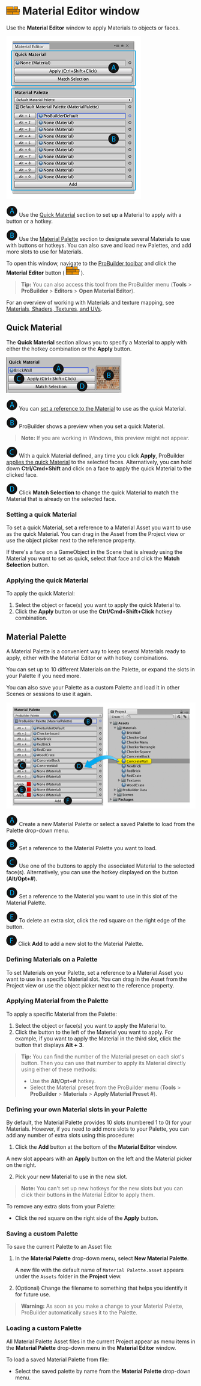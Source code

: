 # ![Material Tools Icon](images/icons/Panel_Materials.png) Material Editor window

Use the **Material Editor** window to apply Materials to objects or faces.

![The Material Editor window](images/material-tools.png)

![A](images/LetterCircle_A.png) Use the [Quick Material](#quick) section to set up a Material to apply with a button or a hotkey.

![B](images/LetterCircle_B.png) Use the [Material Palette](#palette) section to designate several Materials to use with buttons or hotkeys. You can also save and load new Palettes, and add more slots to use for Materials.

To open this window, navigate to the [ProBuilder toolbar](toolbar.md) and click the **Material Editor** button ( ![Material Tools icon](images/icons/Panel_Materials.png) ).

> **Tip:** You can also access this tool from the ProBuilder menu (**Tools** > **ProBuilder** > **Editors** > **Open Material Editor**).

For an overview of working with Materials and texture mapping, see [Materials, Shaders, Textures, and UVs](workflow-texture-mapping.md).



<a name="quick"></a>

## Quick Material

The **Quick Material** section allows you to specify a Material to apply with either the hotkey combination or the **Apply** button. 

![Quick Material section](images/material-tools-quick.png)

![Item A](images/LetterCircle_A.png) You can [set a reference to the Material](#qset) to use as the *quick* Material. 

![Item B](images/LetterCircle_B.png) ProBuilder shows a preview when you set a quick Material.

> **Note:** If you are working in Windows, this preview might not appear.

![Item C](images/LetterCircle_C.png) With a quick Material defined, any time you click **Apply**, ProBuilder [applies the quick Material](#qapply) to the selected faces. Alternatively, you can hold down **Ctrl/Cmd+Shift** and click on a face to apply the quick Material to the clicked face.

![Item D](images/LetterCircle_D.png) Click **Match Selection** to change the quick Material to match the Material that is already on the selected face.



<a name="qset"></a>

### Setting a quick Material

To set a quick Material, set a reference to a Material Asset you want to use as the quick Material. You can drag in the Asset from the Project view or use the object picker next to the reference property. 

If there's a face on a GameObject in the Scene that is already using the Material you want to set as quick, select that face and click the **Match Selection** button. 

<a name="qapply"></a>

### Applying the quick Material

To apply the quick Material:

1. Select the object or face(s) you want to apply the quick Material to.
2. Click the **Apply** button or use the **Ctrl/Cmd+Shift+Click** hotkey combination.



<a name="palette"></a>

## Material Palette

A Material Palette is a convenient way to keep several Materials ready to apply, either with the Material Editor or with hotkey combinations. 

You can set up to 10 different Materials on the Palette, or expand the slots in your Palette if you need more.

You can also save your Palette as a custom Palette and load it in other Scenes or sessions to use it again. 

![Material Palette section](images/material-tools-palette.png)

![Item A](images/LetterCircle_A.png) Create a new Material Palette or select a saved Palette to load from the Palette drop-down menu. 

![Item B](images/LetterCircle_B.png) Set a reference to the Material Palette you want to load.

![Item C](images/LetterCircle_C.png) Use one of the buttons to apply the associated Material to the selected face(s). Alternatively, you can use the hotkey displayed on the button (**Alt/Opt+#**).

![Item D](images/LetterCircle_D.png) Set a reference to the Material you want to use in this slot of the Material Palette.

![Item E](images/LetterCircle_E.png) To delete an extra slot, click the red square on the right edge of the button.

![Item F](images/LetterCircle_F.png) Click **Add** to add a new slot to the Material Palette. 



<a name="set"></a>

### Defining Materials on a Palette 

To set Materials on your Palette, set a reference to a Material Asset you want to use in a specific Material slot. You can drag in the Asset from the Project view or use the object picker next to the reference property. 

<a name="apply"></a>

### Applying Material from the Palette

To apply a specific Material from the Palette:

1. Select the object or face(s) you want to apply the Material to.
2. Click the button to the left of the Material you want to apply. For example, if you want to apply the Material in the third slot, click the button that displays **Alt + 3**. 

> **Tip:** You can find the number of the Material preset on each slot's button. Then you can use that number to apply its Material directly using either of these methods: 
>
> * Use the **Alt/Opt+#** hotkey. 
> * Select the Material preset from the ProBuilder menu (**Tools** > **ProBuilder** > **Materials** > **Apply Material Preset #**).



<a name="wells"></a>

### Defining your own Material slots in your Palette

By default, the Material Palette provides 10 slots (numbered 1 to 0) for your Materials. However, if you need to add more slots to your Palette, you can add any number of extra slots using this procedure:

1. Click the **Add** button at the bottom of the **Material Editor** window.

  A new slot appears with an **Apply** button on the left and the Material picker on the right.

2. Pick your new Material to use in the new slot.

> **Note:** You can't set up new hotkeys for the new slots but you can click their buttons in the Material Editor to apply them.



To remove any extra slots from your Palette:

* Click the red square on the right side of the **Apply** button.



<a name="save"></a>

### Saving a custom Palette

To save the current Palette to an Asset file:

1. In the **Material Palette** drop-down menu, select **New Material Palette**.

	A new file with the default name of `Material Palette.asset` appears under the `Assets` folder in the **Project** view.

2. (Optional) Change the filename to something that helps you identify it for future use.

> **Warning:** As soon as you make a change to your Material Palette, ProBuilder automatically saves it to the Palette.



<a name="load"></a>

### Loading a custom Palette

All Material Palette Asset files in the current Project appear as menu items in the **Material Palette** drop-down menu in the **Material Editor** window.

To load a saved Material Palette from file:

* Select the saved palette by name from the **Material Palette** drop-down menu.


